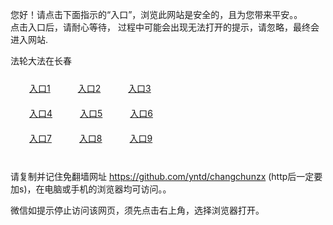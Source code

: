 您好！请点击下面指示的“入口”，浏览此网站是安全的，且为您带来平安。。 <br/>
点击入口后，请耐心等待， 过程中可能会出现无法打开的提示，请忽略，最终会进入网站. </br>

法轮大法在长春<br/>
<div style="padding:10px"><a style="margin:20px" target="_blank" href="https://d18kyn24mhixhx.cloudfront.net/2Qpsp?vvoptmyd" id="ccLink1" rel="nofollow">入口1</a> <a target="_blank" style="margin:20px" href="https://d1jmhdd3q5d4c8.cloudfront.net/2Qpsp?skpsf" id="ccLink2" rel="nofollow">入口2</a> <a style="margin:20px" target="_blank" href="https://d2855x1t53xi3j.cloudfront.net/2Qpsp?lyaedo" id="ccLink3" rel="nofollow">入口3</a></div>

<div style="padding:10px" ><a style="margin:20px" target="_blank" href="https://d18kyn24mhixhx.cloudfront.net/2Qpsp?vvoptmyd" id="ccLink4" rel="nofollow">入口4</a> <a style="margin:20px" href="https://d1jmhdd3q5d4c8.cloudfront.net/2Qpsp?skpsf" target="_blank" id="ccLink5" rel="nofollow">入口5</a> <a style="margin:20px" href="https://d2855x1t53xi3j.cloudfront.net/2Qpsp?lyaedo" target="_blank" id="ccLink6" rel="nofollow">入口6</a></div>

<div style="padding:10px"><a style="margin:20px" target="_blank" href="https://d18kyn24mhixhx.cloudfront.net/2Qpsp?vvoptmyd" id="ccLink7" rel="nofollow">入口7</a> <a style="margin:20px" href="https://d1jmhdd3q5d4c8.cloudfront.net/2Qpsp?skpsf" target="_blank" id="ccLink8" rel="nofollow">入口8</a> <a style="margin:20px" target="_blank" href="https://d2855x1t53xi3j.cloudfront.net/2Qpsp?lyaedo" id="ccLink9" rel="nofollow">入口9</a></div>

<br/>



请复制并记住免翻墙网址 https://github.com/yntd/changchunzx (http后一定要加s)，在电脑或手机的浏览器均可访问。。<br/>

微信如提示停止访问该网页，须先点击右上角，选择浏览器打开。
